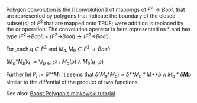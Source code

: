 Polygon convolution is the [[convolution]] of mappings of *F*<sup>2</sup> → *Bool*, that are represented by polygons that indicate the boundary of the closed subset(s) of *F*<sup>2</sup> that are mapped onto TRUE; were addition is replaced by the or operation. The convolution operator is here represented as * and has type (*F*<sup>2</sup>→*Bool*) × (*F*<sup>2</sup>→*Bool*) → (*F*<sup>2</sup>→*Bool*).

For_each *q* ∈ *F*<sup>2</sup> and *M*<sub>*a*</sub>, *M*<sub>*b*</sub> ∈ *F*<sup>2</sup> → *Bool*:

(*M*<sub>*a*</sub>\**M*<sub>*b*</sub>)*q* := ⋁<sub>*p* ∈ *F*<sup>2</sup></sub> : *M*<sub>*a*</sub>(*p*) ∧ *M*<sub>*b*</sub>(*q*−*p*)

Further let *P*<sub>*i*</sub> := *δ**M*<sub>*i*</sub>, it seems that *δ*(*M*<sub>*a*</sub>\**M*<sub>*b*</sub>) = *δ**M*<sub>*a*</sub> \* *M**b* ∧ *M*<sub>*a*</sub> \* *δ**M**b* similar to the diffential of the product of two functions.

See also: [Boost Polygon's minkowski tutorial](http://www.boost.org/doc/libs/1_49_0/libs/polygon/doc/gtl_minkowski_tutorial.htm)